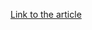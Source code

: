 [Link to the article](https://www.malwarebytes.com/blog/threat-intelligence/2023/11/credit-card-skimming-on-the-rise-for-the-holiday-shopping-season)
